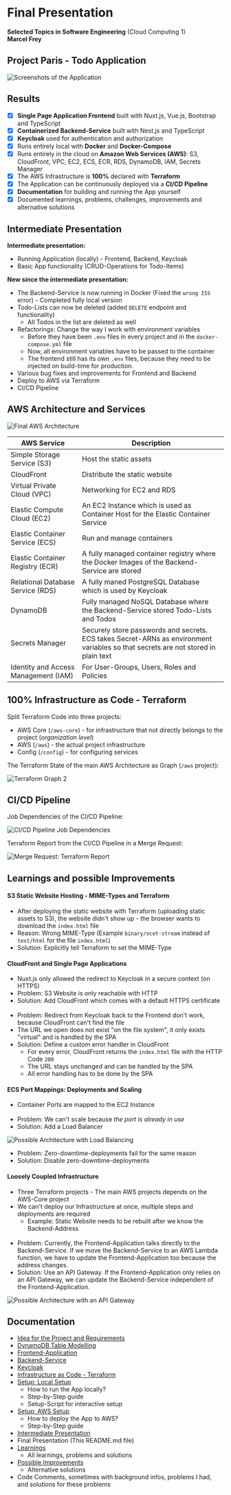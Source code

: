 # Final Presentation

**Selected Topics in Software Engineering** (Cloud Computing 1)<br>
**Marcel Frey**

## Project Paris - Todo Application

![Screenshots of the Application](../06.Final-Presentation/App-02.png)

## Results

- [x] **Single Page Application Frontend** built with Nuxt.js, Vue.js, Bootstrap and TypeScript
- [x] **Containerized Backend-Service** built with Nest.js and TypeScript
- [x] **Keycloak** used for authentication and authorization
- [x] Runs entirely local with **Docker** and **Docker-Compose**
- [x] Runs entirely in the cloud on **Amazon Web Services (AWS)**: S3, CloudFront, VPC, EC2, ECS, ECR, RDS, DynamoDB, IAM, Secrets Manager
- [x] The AWS Infrastructure is **100%** declared with **Terraform**
- [x] The Application can be continuously deployed via a **CI/CD Pipeline**
- [x] **Documentation** for building and running the App yourself
- [x] Documented learnings, problems, challenges, improvements and alternative solutions

## Intermediate Presentation

**Intermediate presentation:**

- Running Application (locally) - Frontend, Backend, Keycloak
- Basic App functionality (CRUD-Operations for Todo-Items)

**New since the intermediate presentation:**

- The Backend-Service is now running in Docker (Fixed the `wrong ISS` error) - Completed fully local version
- Todo-Lists can now be deleted (added `DELETE` endpoint and functionality)
    - All Todos in the list are deleted as well
- Refactorings: Change the way I work with environment variables
    - Before they have been `.env` files in every project and in the `docker-compose.yml` file
    - Now, all environment variables have to be passed to the container
    - The frontend still has its own `.env` files, because they need to be injected on build-time for production.
- Various bug fixes and improvements for Frontend and Backend
- Deploy to AWS via Terraform
- CI/CD Pipeline

## AWS Architecture and Services

![Final AWS Architecture](AWS-Architecture-Complete.svg)

| AWS Service                          | Description                                                                                                                       |
|--------------------------------------|-----------------------------------------------------------------------------------------------------------------------------------|
| Simple Storage Service (S3)          | Host the static assets                                                                                                            |
| CloudFront                           | Distribute the static website                                                                                                     |
| Virtual Private Cloud (VPC)          | Networking for EC2 and RDS                                                                                                        |
| Elastic Compute Cloud (EC2)          | An EC2 Instance which is used as Container Host for the Elastic Container Service                                                 |
| Elastic Container Service (ECS)      | Run and manage containers                                                                                                         |
| Elastic Container Registry (ECR)     | A fully managed container registry where the Docker Images of the Backend-Service are stored                                      |
| Relational Database Service (RDS)    | A fully maned PostgreSQL Database which is used by Keycloak                                                                       |
| DynamoDB                             | Fully managed NoSQL Database where the Backend-Service stored Todo-Lists and Todos                                                |
| Secrets Manager                      | Securely store passwords and secrets. ECS takes Secret-ARNs as environment variables so that secrets are not stored in plain text |
| Identity and Access Management (IAM) | For User-Groups, Users, Roles and Policies                                                                                        |

## 100% Infrastructure as Code - Terraform

Split Terraform Code into three projects:

- AWS Core (`/aws-core`) - for infrastructure that not directly belongs to the project (_organization level_)
- AWS (`/aws`) - the actual project infrastructure
- Config (`/config`) - for configuring services

The Terraform State of the main AWS Architecture as Graph (`/aws` project):

![Terraform Graph 2](../06.Final-Presentation/Terraform-Graph-2.svg)

## CI/CD Pipeline

Job Dependencies of the CI/CD Pipeline:

![CI/CD Pipeline Job Dependencies](../06.Final-Presentation/Pipeline-Dependencies.png)

Terraform Report from the CI/CD Pipeline in a Merge Request:

![Merge Request: Terraform Report](../06.Final-Presentation/MR-TF-Report.png)

## Learnings and possible Improvements

#### S3 Static Website Hosting - MIME-Types and Terraform

- After deploying the static website with Terraform (uploading static assets to S3), the website didn't show up - the browser wants to download the `index.html` file
- Reason: Wrong MIME-Type (Example `binary/ocet-stream` instead of `text/html` for the file `index.html`)
- Solution: Explicitly tell Terraform to set the MIME-Type

#### CloudFront and Single Page Applications

- Nuxt.js only allowed the redirect to Keycloak in a secure context (on HTTPS)
- Problem: S3 Website is only reachable with HTTP
- Solution: Add CloudFront which comes with a default HTTPS certificate
  <br><br>
- Problem: Redirect from Keycloak back to the Frontend don't work, because CloudFront can't find the file
- The URL we open does not exist "on the file system", it only exists "virtual" and is handled by the SPA
- Solution: Define a custom error handler in CloudFront
    - For every error, CloudFront returns the `index.html` file with the HTTP Code `200`
    - The URL stays unchanged and can be handled by the SPA
    - All error handling has to be done by the SPA

#### ECS Port Mappings: Deployments and Scaling

- Container Ports are mapped to the EC2 Instance
  <br><br>
- Problem: We can't scale because _the port is already in use_
- Solution: Add a Load Balancer

![Possible Architecture with Load Balancing](../06.Final-Presentation/Improvement-Load-Balancing.svg)

- Problem: Zero-downtime-deployments fail for the same reason
- Solution: Disable zero-downtime-deployments

#### Loosely Coupled Infrastructure

- Three Terraform projects - The main AWS projects depends on the AWS-Core project
- We can't deploy our Infrastructure at once, multiple steps and deployments are required
    - Example: Static Website needs to be rebuilt after we know the Backend-Address
      <br><br>
- Problem: Currently, the Frontend-Application talks directly to the Backend-Service. If we move the Backend-Service to an AWS Lambda function, we have to update the Frontend-Application too because the address changes.
- Solution: Use an API Gateway. If the Frontend-Application only relies on an API Gateway, we can update the Backend-Service independent of the Frontend-Application.

![Possible Architecture with an API Gateway](../06.Final-Presentation/Improvements-API-Gateway.svg)

## Documentation

- [Idea for the Project and Requirements](../01.Idea/README.md)
- [DynamoDB Table Modelling](../02.DynamoDB-Modelling/README.md)
- [Frontend-Application](../../todo-frontend/README.md)
- [Backend-Service](../../todo-service/README.md)
- [Keycloak](../../keycloak/README.md)
- [Infrastructure as Code - Terraform](../../terraform/README.md)
- [Setup: Local Setup](../03.Local-Setup/README.md)
    - How to run the App locally?
    - Step-by-Step guide
    - Setup-Script for interactive setup
- [Setup: AWS Setup](../04.AWS-Setup/README.md)
    - How to deploy the App to AWS?
    - Step-by-Step guide
- [Intermediate Presentation](../05.Intermediate-Presentation/README.md)
- Final Presentation (This README.md file)
- [Learnings](../07.Learnings-and-Possible-Improvements/LEARNINGS.md)
    - All learnings, problems and solutions
- [Possible Improvements](../07.Learnings-and-Possible-Improvements/IMPROVEMENTS.md)
    - Alternative solutions
- Code Comments, sometimes with background infos, problems I had, and solutions for these problems
